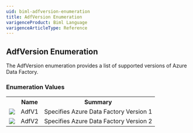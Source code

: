 ```yaml
---
uid: biml-adfversion-enumeration
title: AdfVersion Enumeration
varigenceProduct: Biml Language
varigenceArticleType: Reference
---
```


## AdfVersion Enumeration<div class="LanguageSummary"><div class ="SummaryItem">The AdfVersion enumeration provides a list of supported versions of Azure Data Factory.</div></div><div class="EnumValueGroup">### Enumeration Values<table id="EnumValue" class="MemberList"><tbody><tr><th class="MemberTypeIconColumnHeader">&nbsp;</th><th class="MemberNameColumnHeader">Name</th><th class="MemberSummaryColumnHeader">Summary</th></tr><tr class="cd0"><td align="center" class="MemberTypeIcon"><img src="enumValue.png"></img></td><td class="MemberName">AdfV1</td><td class="MemberSummary"><div class ="SummaryItem">Specifies Azure Data Factory Version 1</div></td></tr><tr class="cd1"><td align="center" class="MemberTypeIcon"><img src="enumValue.png"></img></td><td class="MemberName">AdfV2</td><td class="MemberSummary"><div class ="SummaryItem">Specifies Azure Data Factory Version 2</div></td></tr></tbody></table></div>